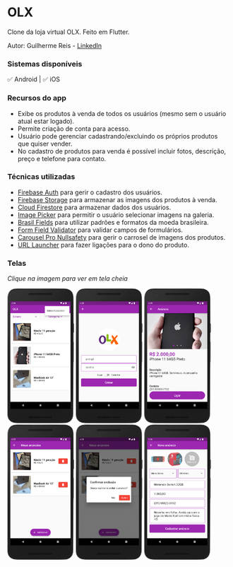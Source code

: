 # OLX

Clone da loja virtual OLX. Feito em Flutter.

Autor: Guilherme Reis - [LinkedIn](https://www.linkedin.com/in/guilhermereisdev/)

### Sistemas disponíveis
✅ Android | ✅ iOS

### Recursos do app

- Exibe os produtos à venda de todos os usuários (mesmo sem o usuário atual estar logado).
- Permite criação de conta para acesso.
- Usuário pode gerenciar cadastrando/excluindo os próprios produtos que quiser vender.
- No cadastro de produtos para venda é possível incluir fotos, descrição, preço e telefone para contato.

### Técnicas utilizadas

- [Firebase Auth](https://pub.dev/packages/firebase_auth) para gerir o cadastro dos usuários.
- [Firebase Storage](https://pub.dev/packages/firebase_storage) para armazenar as imagens dos produtos à venda.
- [Cloud Firestore](https://pub.dev/packages/cloud_firestore) para armazenar dados dos usuários.
- [Image Picker](https://pub.dev/packages/image_picker) para permitir o usuário selecionar imagens na galeria.
- [Brasil Fields](https://pub.dev/packages/brasil_fields) para utilizar padrões e formatos da moeda brasileira.
- [Form Field Validator](https://pub.dev/packages/form_field_validator) para validar campos de formulários.
- [Carousel Pro Nullsafety](https://pub.dev/packages/carousel_pro_nullsafety) para gerir o carrosel de imagens dos produtos.
- [URL Launcher](https://pub.dev/packages/url_launcher) para fazer ligações para o dono do produto.

### Telas

_Clique na imagem para ver em tela cheia_

<img src="screenshots/001.png" width="30%"> <img src="screenshots/002.png" width="30%"> <img src="screenshots/003.png" width="30%"> 
<img src="screenshots/004.png" width="30%"> <img src="screenshots/005.png" width="30%"> <img src="screenshots/006.png" width="30%"> 
